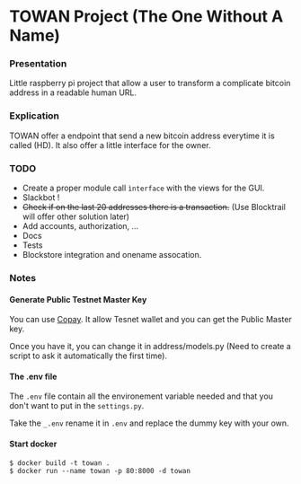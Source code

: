 # TOWAN Project (The One Without A Name)

### Presentation

Little raspberry pi project that allow a user to transform a complicate bitcoin address in a readable human URL.

### Explication

TOWAN offer a endpoint that send a new bitcoin address everytime it is called (HD). It also offer a little interface for the owner.

### TODO ##

* Create a proper module call `ìnterface` with the views for the GUI.
* Slackbot !
* ~~Check if on the last 20 addresses there is a transaction.~~ (Use Blocktrail will offer other solution later)
* Add accounts, authorization, ...
* Docs
* Tests
* Blockstore integration and onename assocation.

### Notes ##

#### Generate Public Testnet Master Key

You can use [Copay](https://copay.io/). It allow Tesnet wallet and you can get the Public Master key.

Once you have it, you can change it in address/models.py (Need to create a script to ask it automatically the first time).

#### The .env file

The `.env` file contain all the environement variable needed and that you don't want to put in the `settings.py`.

Take the `_.env` rename it in `.env` and replace the dummy key with your own.

#### Start docker

```
$ docker build -t towan .
$ docker run --name towan -p 80:8000 -d towan
```

